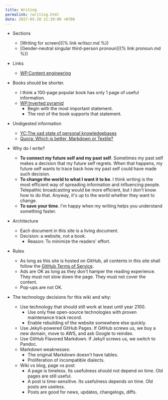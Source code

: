 ```yaml
---
title: Writing
permalink: /writing.html
date: 2017-05-20 21:29:00 +0700
---
```


- Sections
    - [Writing for screen]({% link writscr.md %})
    - [Gender-neutral singular third-person pronoun]({% link pronoun.md %})
- Links
    - [WP:Content engineering](https://en.wikipedia.org/wiki/Content_Engineering)
- Books should be shorter.
    - I think a 100-page popular book has only 1 page of useful information.
    - [WP:Inverted pyramid](https://en.wikipedia.org/wiki/Inverted_pyramid_(journalism))
        - Begin with the most important statement.
        - The rest of the book supports that statement.
- Undigested information
    - [YC:The sad state of personal knowledgebases](https://news.ycombinator.com/item?id=10739227)
    - [Quora: Which is better, Markdown or Textile?](https://www.quora.com/Which-is-better-Markdown-or-Textile?share=1)

- Why do I write?
    - **To connect my future self and my past self**.
    Sometimes my past self makes a decision that my future self regrets.
    When that happens, my future self wants to trace back
    how my past self could have made such decision.
    - **To change the world to what I want it to be**.
    I think writing is the most efficient way of
    spreading information and influencing people.
    Telepathic broadcasting would be more efficient,
    but I don't know how to do that.
    Anyway, it's up to the world
    whether they want to change.
    - **To save your time**.
    I'm happy when my writing helps you understand something faster.
- Architecture
    - Each document in this site is a living document.
    - Decision: a website, not a book.
        - Reason: To minimize the readers' effort.
- Rules
    - As long as this site is hosted on GitHub,
    all contents in this site shall follow the
    [GitHub Terms of Service](https://help.github.com/articles/github-terms-of-service/).
    - Ads are OK as long as they don't hamper the reading experience.
    They must not slow down the page.
    They must not cover the content.
    - Pop-ups are not OK.
- The technology decisions for this wiki and why:
    - Use technology that should still work at least until year 2100.
        - Use only free open-source technologies with proven maintenance track record.
        - Enable rebuilding of the website somewhere else quickly.
    - Use Jekyll-powered GitHub Pages. If GitHub screws us, we buy a new domain, move to AWS, and ask Google to reindex.
    - Use GitHub Flavored Markdown. If Jekyll screws us, we switch to Pandoc.
    - Markdown weaknesses:
        - The original Markdown doesn't have tables.
        - Proliferation of incompatible dialects.
    - Wiki vs blog, page vs post
        - A page is timeless. Its usefulness should not depend on time.
        Old pages are still useful.
        - A post is time-sensitive. Its usefulness depends on time.
        Old posts are useless.
        - Posts are good for news, updates, changelogs, diffs.
